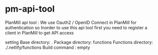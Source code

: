 # pm-api-tool
PlanMill api tool : We use Oauth2 / OpenID Connect in PlanMill for authentication so Inorder to use this api tool first you need to register a client in PlanMill to get API access

setting
Base directory: .
Package directory:  functions
Functions directory: ./.netlify/functions
Build command : empty


 
